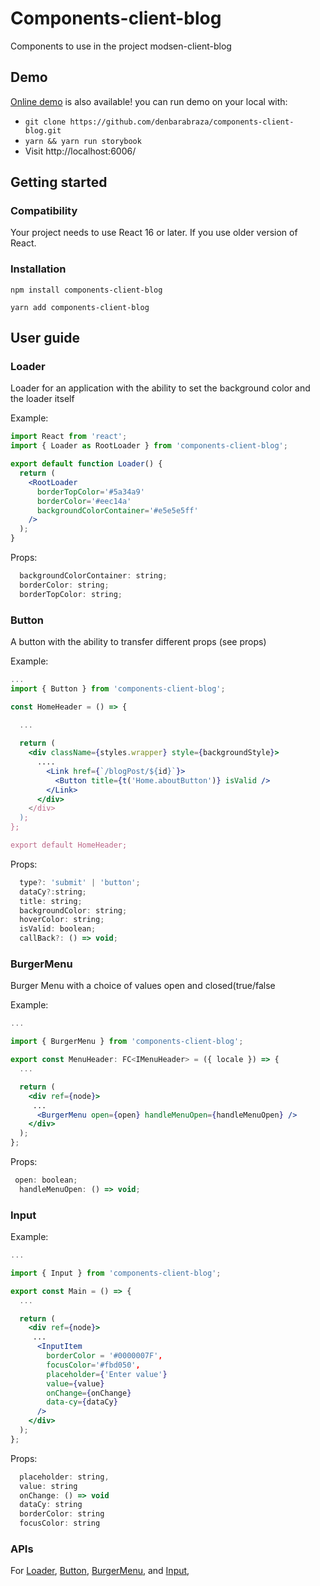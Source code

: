 # Components-client-blog

Components to use in the project modsen-client-blog

## Demo

[Online demo](https://components-client-blog.vercel.app) is also available! you can run demo on your local with:

- `git clone https://github.com/denbarabraza/components-client-blog.git`
- `yarn && yarn run storybook`
- Visit http://localhost:6006/

## Getting started

### Compatibility

Your project needs to use React 16 or later. If you use older version of React.

### Installation

`npm install components-client-blog`

`yarn add components-client-blog`

## User guide

### Loader

Loader for an application with the ability to set the background color and the loader itself

Example:

``` jsx
import React from 'react';
import { Loader as RootLoader } from 'components-client-blog';

export default function Loader() {
  return (
    <RootLoader
      borderTopColor='#5a34a9'
      borderColor='#eec14a'
      backgroundColorContainer='#e5e5e5ff'
    />
  );
}
```

Props:

``` jsx
  backgroundColorContainer: string;
  borderColor: string;
  borderTopColor: string;
```

### Button

A button with the ability to transfer different props (see props)

Example:

``` jsx
...
import { Button } from 'components-client-blog';

const HomeHeader = () => {
 
  ...

  return (
    <div className={styles.wrapper} style={backgroundStyle}>
      ....
        <Link href={`/blogPost/${id}`}>
          <Button title={t('Home.aboutButton')} isValid />
        </Link>
      </div>
    </div>
  );
};

export default HomeHeader;
```

Props:

``` jsx
  type?: 'submit' | 'button';
  dataCy?:string;
  title: string;
  backgroundColor: string;
  hoverColor: string;
  isValid: boolean;
  callBack?: () => void;
```

### BurgerMenu

Burger Menu with a choice of values open and closed(true/false

Example:

``` jsx
...

import { BurgerMenu } from 'components-client-blog';

export const MenuHeader: FC<IMenuHeader> = ({ locale }) => {
  ...

  return (
    <div ref={node}>
     ...
      <BurgerMenu open={open} handleMenuOpen={handleMenuOpen} />
    </div>
  );
};

```

Props:

``` jsx
 open: boolean;
  handleMenuOpen: () => void;
```

### Input

Example:

``` jsx
...

import { Input } from 'components-client-blog';

export const Main = () => {
  ...

  return (
    <div ref={node}>
     ...
      <InputItem
        borderColor = '#0000007F',
        focusColor='#fbd050',
        placeholder={'Enter value'}
        value={value}
        onChange={onChange}
        data-cy={dataCy}
      />
    </div>
  );
};

```

Props:

``` jsx
  placeholder: string,
  value: string
  onChange: () => void
  dataCy: string
  borderColor: string
  focusColor: string
```

### APIs

For [Loader](https://components-client-blog.vercel.app/?path=/story/reactcomponentlibrary-loader--loader-st),
 [Button](https://components-client-blog.vercel.app/?path=/story/reactcomponentlibrary-button--button-st),
 [BurgerMenu](https://components-client-blog.vercel.app/?path=/story/reactcomponentlibrary-burgermenu--burger-menu-st&globals=backgrounds.grid:!true;backgrounds.value:!hex(333333);measureEnabled:!true),
and [Input](https://components-client-blog.vercel.app/?path=/story/reactcomponentlibrary-input--input-st),





